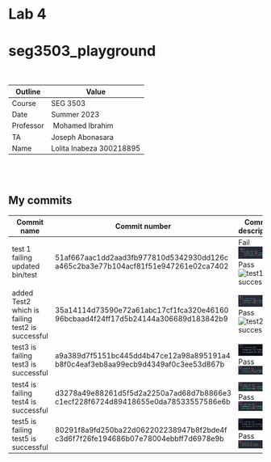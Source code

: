 # Lab 4
# seg3503_playground
 

| Outline | Value |
| --- | --- |
| Course | SEG 3503 |
| Date | Summer 2023 |
| Professor | Mohamed Ibrahim |
| TA | Joseph Abonasara  |
| Name | Lolita Inabeza 300218895|

<br>
<br>

## My commits

| Commit name | Commit number | Commit description |
| --- | --- | --- |
| test 1 failing <br> updated bin/test| 51af667aac1dd2aad3fb977810d5342930dd126c <br> a465c2ba3e77b104acf81f51e947261e02ca7402 | Fail <br> ![test1 fail](Photos/test1Fail.png) <br> Pass <br> ![test1 success](Photos/test1success.png)|
| added Test2 which is failing  <br> test2 is successful | 35a14114d73590e72a61abc17cf1fca320e46160 <br> 96bcbaad4f24ff17d5b24144a306689d183842b9 | ![test2 fail](Photos/test2Fail.png) <br> Pass <br> ![test2 success](Photos/test2success.png)|
| test3 is failing <br> test3 is successful | a9a389d7f5151bc445dd4b47ce12a98a895191a4 <br> b8f0c4eaf3eb8aa99ecb9d4349af0c3ee53d867b | ![test3 fail](Photos/test3Fail.png) <br> Pass <br> ![test3 success](Photos/test3success.png) |
| test4 is failing <br> test4 is successful | d3278a49e88261d5f5d2a2250a7ad68d7b8866e3 <br> c1ecf228f6724d89418655e0da78533557586e6b | ![test4 fail](Photos/test4fail.png) <br> Pass <br> ![test4 success](Photos/test4success.png) |
| test5 is failing <br> test5 is successful | 80291f8a9fd250ba22d062202238947b8f2bde4f <br> c3d6f7f26fe194686b07e78004ebbff7d6978e9b | ![test5 fail](Photos/test5Fail.png) <br> Pass <br> ![test5 success](Photos/test5success.png) |

